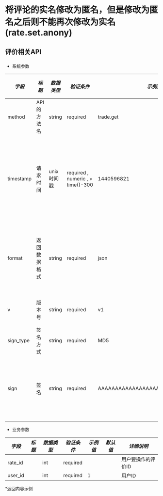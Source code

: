 # 将评论的实名修改为匿名，但是修改为匿名之后则不能再次修改为实名(rate.set.anony)

## 评价相关API

### 

* 系统参数

| *字段* | *标题* | *数据类型* | *验证条件* | *示例值* | *默认值* | *详细说明* |
| ------------- | ------------- | ------------- | ------------- | ------------- | ------------- | ------------- |
| method | API的方法名 | string | required | trade.get | null | 标识请求的是哪个API |
| timestamp | 请求时间 | unix时间戳 | required , numeric , > time()-300 | 1440596821 | null | 标识API请求的发起时间，如果超时300秒则拒绝请求 |
| format | 返回数据格式 | string | required | json | json | 返回数据是json格式的，目前只支持json |
| v | 版本号 | string | required | v1 | null | 标识该接口的版本 |
| sign_type | 签名方式 | string | required | MD5 | null | 标识签名算法 |
| sign | 签名 | string | required | AAAAAAAAAAAAAAAAAAAAAAAAAAAAAAAAA | null | 数据签名，32位长度16进制数字 |


* 业务参数

| *字段* | *标题* | *数据类型* | *验证条件* | *示例值* | *默认值* | *详细说明* |
| ------------- | ------------- | ------------- | ------------- | ------------- | ------------- | ------------- |
| rate_id |  | int | required |  |  | 用户要操作的评价ID |
| user_id |  | int | required | 1 |  | 用户ID |


*返回内容示例

```



```

